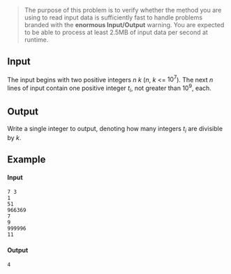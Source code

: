 > The purpose of this problem is to verify whether the method you are using to
> read input data is sufficiently fast to handle problems branded with the 
> **enormous Input/Output** warning. You are expected to be able to process at
> least $2.5\text{MB}$ of input data per second at runtime.

## Input

The input begins with two positive integers $n$ $k$ ($n$, $k$ <= $10^7$). The
next $n$ lines of input contain one positive integer $t_i$, not greater than
$10^9$, each.

## Output

Write a single integer to output, denoting how many integers $t_i$ are
divisible by $k$.

## Example

#### Input

```
7 3
1
51
966369
7
9
999996
11
```

#### Output

```
4
```
